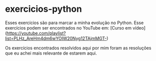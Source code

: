 # exercicios-python

Esses exercícios são para marcar a minha evolução no Python.
Esse exercícios podem ser encontrados no YouTube em: [Curso em vídeo] (https://youtube.com/playlist?list=PLHz_AreHm4dm6wYOIW20Nyg12TAjmMGT-)

Os exercícios encontrados resolvidos aqui por mim foram as resoluções que eu achei mais relevante de estarem aqui.
